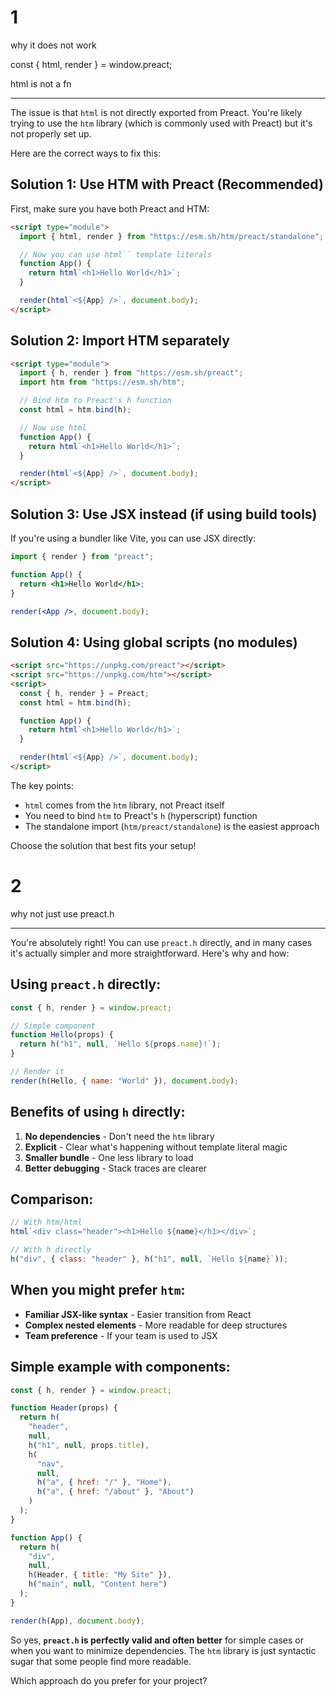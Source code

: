 # 1

why it does not work

const { html, render } = window.preact;

html is not a fn

---

The issue is that `html` is not directly exported from Preact. You're likely trying to use the `htm` library (which is commonly used with Preact) but it's not properly set up.

Here are the correct ways to fix this:

## Solution 1: Use HTM with Preact (Recommended)

First, make sure you have both Preact and HTM:

```html
<script type="module">
  import { html, render } from "https://esm.sh/htm/preact/standalone";

  // Now you can use html`` template literals
  function App() {
    return html`<h1>Hello World</h1>`;
  }

  render(html`<${App} />`, document.body);
</script>
```

## Solution 2: Import HTM separately

```html
<script type="module">
  import { h, render } from "https://esm.sh/preact";
  import htm from "https://esm.sh/htm";

  // Bind htm to Preact's h function
  const html = htm.bind(h);

  // Now use html
  function App() {
    return html`<h1>Hello World</h1>`;
  }

  render(html`<${App} />`, document.body);
</script>
```

## Solution 3: Use JSX instead (if using build tools)

If you're using a bundler like Vite, you can use JSX directly:

```jsx
import { render } from "preact";

function App() {
  return <h1>Hello World</h1>;
}

render(<App />, document.body);
```

## Solution 4: Using global scripts (no modules)

```html
<script src="https://unpkg.com/preact"></script>
<script src="https://unpkg.com/htm"></script>
<script>
  const { h, render } = Preact;
  const html = htm.bind(h);

  function App() {
    return html`<h1>Hello World</h1>`;
  }

  render(html`<${App} />`, document.body);
</script>
```

The key points:

- `html` comes from the `htm` library, not Preact itself
- You need to bind `htm` to Preact's `h` (hyperscript) function
- The standalone import (`htm/preact/standalone`) is the easiest approach

Choose the solution that best fits your setup!

# 2

why not just use preact.h

---

You're absolutely right! You can use `preact.h` directly, and in many cases it's actually simpler and more straightforward. Here's why and how:

## Using `preact.h` directly:

```javascript
const { h, render } = window.preact;

// Simple component
function Hello(props) {
  return h("h1", null, `Hello ${props.name}!`);
}

// Render it
render(h(Hello, { name: "World" }), document.body);
```

## Benefits of using `h` directly:

1. **No dependencies** - Don't need the `htm` library
2. **Explicit** - Clear what's happening without template literal magic
3. **Smaller bundle** - One less library to load
4. **Better debugging** - Stack traces are clearer

## Comparison:

```javascript
// With htm/html
html`<div class="header"><h1>Hello ${name}</h1></div>`;

// With h directly
h("div", { class: "header" }, h("h1", null, `Hello ${name}`));
```

## When you might prefer `htm`:

- **Familiar JSX-like syntax** - Easier transition from React
- **Complex nested elements** - More readable for deep structures
- **Team preference** - If your team is used to JSX

## Simple example with components:

```javascript
const { h, render } = window.preact;

function Header(props) {
  return h(
    "header",
    null,
    h("h1", null, props.title),
    h(
      "nav",
      null,
      h("a", { href: "/" }, "Home"),
      h("a", { href: "/about" }, "About")
    )
  );
}

function App() {
  return h(
    "div",
    null,
    h(Header, { title: "My Site" }),
    h("main", null, "Content here")
  );
}

render(h(App), document.body);
```

So yes, **`preact.h` is perfectly valid and often better** for simple cases or when you want to minimize dependencies. The `htm` library is just syntactic sugar that some people find more readable.

Which approach do you prefer for your project?
